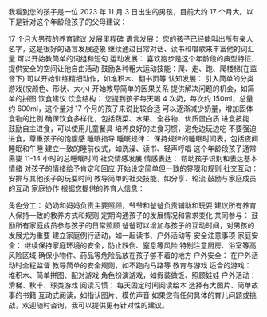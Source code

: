 我看到您的孩子是一位 2023 年 11 月 3 日出生的男孩，目前大约 17 个月大。以下是针对这个年龄段孩子的父母建议：

17 个月大男孩的养育建议
发展里程碑
语言发展：
您的孩子已经能叫出所有亲人名字，这是很好的语言发展迹象
继续通过日常对话、读书和唱歌来丰富他的词汇量
可以开始教简单的词组和短句
运动发展：
喜欢跑步是这个年龄段的典型特征，提供安全的空间让他自由活动
鼓励各种粗大运动技能：爬、走、跑、爬楼梯(在监督下)
可以开始训练精细动作，如堆积木、翻书页等
认知发展：
引入简单的分类游戏(按颜色、形状、大小)
开始教导简单的因果关系
提供解决问题的机会，如简单的拼图
饮食建议
饮食结构：
您提到孩子每天喝 4 次奶，每次约 150ml，总量约 600ml，这个量对 17 个月的孩子来说比较合适
可以逐渐减少奶量，增加固体食物的比例
确保饮食多样化，包括蔬菜、水果、全谷物、优质蛋白质
进食技能：
鼓励自主进食，可以使用儿童餐具
培养良好的进食习惯，避免边玩边吃
不要强迫进食，尊重孩子的饱腹感
睡眠指导
睡眠规律：
保持规律的睡眠时间表，包括夜间睡眠和午睡
建立一致的睡前仪式，如洗澡、读书、轻声哼唱
这个年龄段孩子通常需要 11-14 小时的总睡眠时间
社交情感发展
情感表达：
帮助孩子识别和表达基本情绪
对孩子的情绪给予肯定和回应
开始设定简单但一致的界限和规则
社交互动：
安排与其他孩子的玩耍时间
教导简单的社交技能，如分享、轮流
鼓励与家庭成员的互动
家庭协作
根据您提供的养育人信息：

角色分工：
奶奶和妈妈负责主要照顾，爷爷和爸爸负责辅助和玩耍
建议所有养育人保持一致的教养方式和规则
定期沟通孩子的发展情况和需求变化
共同参与：
鼓励所有家庭成员参与孩子的日常照顾
爸爸可以增加与孩子的互动时间，对男孩的发展尤为重要
建立家庭例行活动，如一起读书、户外活动等
安全注意事项
家庭安全：
继续保持家庭环境的安全，防止跌倒、窒息等风险
特别注意厨房、浴室等高风险区域
确保小物件、药品等危险品放在孩子够不着的地方
户外安全：
在户外活动时全程监督
教导简单的安全规则，如不跑向马路等
教育与游戏
适合的游戏：
堆积木、简单拼图、配对游戏
角色扮演游戏，如假装做饭、照顾娃娃
户外活动：滑梯、秋千、球类游戏
阅读习惯：
每天固定时间阅读绘本
选择有大图片、简单故事的书籍
互动式阅读，如指认图片、模仿声音
如果您有任何具体的育儿问题或挑战，欢迎随时咨询，我可以提供更有针对性的建议。
